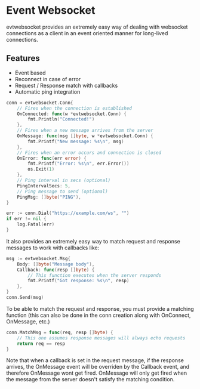 # Event Websocket

evtwebsocket provides an extremely easy way of dealing with websocket connections as a client in an event oriented manner for long-lived connections.
## Features
- Event based
- Reconnect in case of error
- Request / Response match with callbacks
- Automatic ping integration

```go
conn = evtwebsocket.Conn{
    // Fires when the connection is established
    OnConnected: func(w *evtwebsocket.Conn) {
        fmt.Println("Connected!")   
    },
    // Fires when a new message arrives from the server
    OnMessage: func(msg []byte, w *evtwebsocket.Conn) {
        fmt.Printf("New message: %s\n", msg)   
    },
    // Fires when an error occurs and connection is closed
    OnError: func(err error) {
        fmt.Printf("Error: %s\n", err.Error())
        os.Exit(1)   
    },
    // Ping interval in secs (optional)
    PingIntervalSecs: 5,
    // Ping message to send (optional)
    PingMsg: []byte("PING"),
}

err := conn.Dial("https://example.com/ws", "")
if err != nil {
    log.Fatal(err)
}
```
It also provides an extremely easy way to match request and response messages to work with callbacks like:
```go
msg := evtwebsocket.Msg{
    Body: []byte("Message body"),
    Callback: func(resp []byte) {
        // This function executes when the server responds
        fmt.Printf("Got response: %s\n", resp)  
    }, 
}
conn.Send(msg)
```
To be able to match the request and response, you must provide a matching function (this can also be done in the conn creation along with OnConnect, OnMessage, etc.)
```go
conn.MatchMsg = func(req, resp []byte) {
    // This one assumes response messages will always echo requests
    return req == resp
}
```
Note that when a callback is set in the request message, if the response arrives, the OnMessage event will be overriden by the Callback event, and therefore OnMessage wont get fired.
OnMessage will only get fired when the message from the server doesn't satisfy the matching condition.
